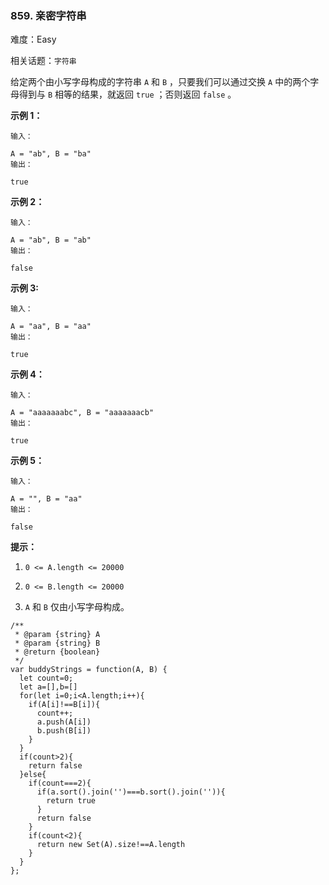 ### 859. 亲密字符串

难度：Easy

相关话题：`字符串`

给定两个由小写字母构成的字符串 `A` 和 `B` ，只要我们可以通过交换  `A`  中的两个字母得到与  `B`  相等的结果，就返回 `true` ；否则返回  `false`  。







**示例 1：** 





```
输入：

A = "ab", B = "ba"
输出：

true

```


**示例 2：** 





```
输入：

A = "ab", B = "ab"
输出：

false

```


**示例 3:** 





```
输入：

A = "aa", B = "aa"
输出：

true

```


**示例 4：** 





```
输入：

A = "aaaaaaabc", B = "aaaaaaacb"
输出：

true

```


**示例 5：** 





```
输入：

A = "", B = "aa"
输出：

false

```






**提示：** 




1.  `0 <= A.length <= 20000` 

2.  `0 <= B.length <= 20000` 

3.  `A` 和 `B` 仅由小写字母构成。






```
/**
 * @param {string} A
 * @param {string} B
 * @return {boolean}
 */
var buddyStrings = function(A, B) {
  let count=0;
  let a=[],b=[]
  for(let i=0;i<A.length;i++){
    if(A[i]!==B[i]){
      count++;
      a.push(A[i])
      b.push(B[i])
    }
  }
  if(count>2){
    return false
  }else{
    if(count===2){
      if(a.sort().join('')===b.sort().join('')){
        return true
      }
      return false
    }
    if(count<2){
      return new Set(A).size!==A.length
    }
  }
};



```

